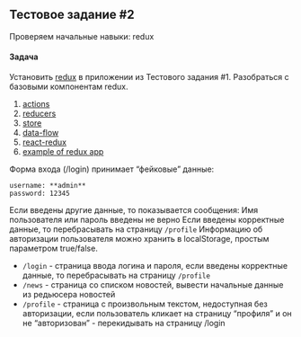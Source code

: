 ## Тестовое задание #2

Проверяем начальные навыки: redux

#### Задача

Установить [redux](https://redux.js.org/introduction/getting-started) в приложении из Тестового задания #1.
Разобраться с базовыми компонентам redux.

1. [actions](https://redux.js.org/basics/actions)
2. [reducers](https://redux.js.org/basics/reducers)
3. [store](https://redux.js.org/basics/store)
4. [data-flow](https://redux.js.org/basics/data-flow)
5. [react-redux](https://redux.js.org/basics/usage-with-react)
6. [example of redux app](https://redux.js.org/introduction/examples#todos)


Форма входа (/login) принимает “фейковые” данные:
```
username: **admin**
password: 12345
```
Если введены другие данные, то показывается сообщения:
Имя пользователя или пароль введены не верно
Если введены корректные данные, то перебрасывать на страницу `/profile`
Информацию об авторизации пользователя можно хранить в localStorage, простым параметром true/false.

+ `/login` - страница ввода логина и пароля, если введены корректные данные, то перебрасывать на страницу `/profile`
+ `/news` - страница со списком новостей, вывести начальные данные из редьюсера новостей
+ `/profile` - страница с произвольным текстом, недоступная без авторизации, если пользователь кликает на страницу “профиля” и он не “авторизован” - перекидывать на страницу /login

